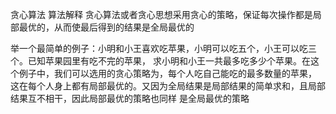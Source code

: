 贪心算法
算法解释
贪心算法或者贪心思想采用贪心的策略，保证每次操作都是局部最优的，从而使最后得到的结果是全局最优的

举一个最简单的例子：小明和小王喜欢吃苹果，小明可以吃五个，小王可以吃三个。已知苹果园里有吃不完的苹果，
求小明和小王一共最多吃多少个苹果。在这个例子中，我们可以选用的贪心策略为，每个人吃自己能吃的最多数量的苹果，
这在每个人身上都有局部最优的。又因为全局结果是局部结果的简单求和，且局部结果互不相干，因此局部最优的策略也同样
是全局最优的策略

